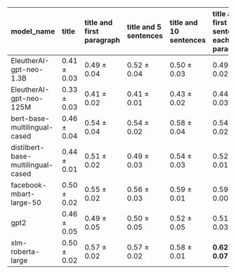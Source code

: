 | model_name                         | title           | title and first paragraph   | title and 5 sentences   | title and 10 sentences   | title and first sentence each paragraph   | raw text        |
|:-----------------------------------|:----------------|:----------------------------|:------------------------|:-------------------------|:------------------------------------------|:----------------|
| EleutherAI-gpt-neo-1.3B            | 0.41 $\pm$ 0.03 | 0.49 $\pm$ 0.04             | 0.52 $\pm$ 0.04         | 0.50 $\pm$ 0.03          | 0.49 $\pm$ 0.02                           | 0.54 $\pm$ 0.03 |
| EleutherAI-gpt-neo-125M            | 0.33 $\pm$ 0.03 | 0.41 $\pm$ 0.02             | 0.41 $\pm$ 0.01         | 0.43 $\pm$ 0.02          | 0.44 $\pm$ 0.03                           | 0.45 $\pm$ 0.02 |
| bert-base-multilingual-cased       | 0.46 $\pm$ 0.04 | 0.54 $\pm$ 0.04             | 0.54 $\pm$ 0.02         | 0.58 $\pm$ 0.04          | 0.54 $\pm$ 0.02                           | 0.58 $\pm$ 0.05 |
| distilbert-base-multilingual-cased | 0.44 $\pm$ 0.01 | 0.51 $\pm$ 0.02             | 0.49 $\pm$ 0.03         | 0.54 $\pm$ 0.03          | 0.52 $\pm$ 0.01                           | 0.55 $\pm$ 0.04 |
| facebook-mbart-large-50            | 0.50 $\pm$ 0.02 | 0.55 $\pm$ 0.02             | 0.56 $\pm$ 0.03         | 0.59 $\pm$ 0.01          | 0.59 $\pm$ 0.00                           | 0.58 $\pm$ 0.05 |
| gpt2                               | 0.46 $\pm$ 0.05 | 0.49 $\pm$ 0.05             | 0.50 $\pm$ 0.05         | 0.52 $\pm$ 0.05          | 0.51 $\pm$ 0.03                           | 0.50 $\pm$ 0.01 |
| xlm-roberta-large                  | 0.50 $\pm$ 0.02 | 0.57 $\pm$ 0.02             | 0.57 $\pm$ 0.02         | 0.58 $\pm$ 0.01          | **0.62 $\pm$ 0.07**                       | 0.61 $\pm$ 0.03 |